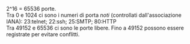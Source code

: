 2^16 = 65536 porte.  
Tra 0 e 1024 ci sono i numeri di porta _noti_ (controllati dall'associazione IANA): 23:telnet; 22:ssh; 25:SMTP; 80:HTTP  
Tra 49152 e 65536 ci sono le porte libere. Fino a 49152 possono essere registrate per evitare conflitti.